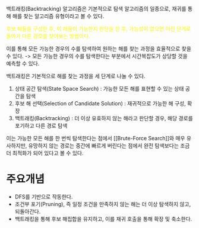 백트래킹(Backtracking) 알고리즘은 기본적으로 탐색 알고리즘의 일종으로, 재귀를 통해 해를 찾는 알고리즘 유형이라고 볼 수 있다. 

<span style="color:rgb(255, 247, 0)">후보 해들을 구성한 후, 이 해들이 가능한지 판단을 한 후, 가능성이 없으면 이전 단계로 돌아가 다른 경로를 찾아보는 방법이다. </span> 

이를 통해 모든 가능한 경우의 수를 탐색하여 원하는 해를 찾는 과정을 효율적으로 찾을 수 있다.
-> 모든 가능한 경우의 수를 탐색한다는 부분에서 시간복잡도가 상당할 것을 예측할 수 있다.

백트래킹은 기본적으로 해를 찾는 과정을 세 단계로 나눌 수 있다.

1. 상태 공간 탐색(State Space Search) : 가능한 모든 해를 표현할 수 있는 상태 공간을 탐색
2. 후보 해 선택(Selection of Candidate Solution) : 재귀적으로 가능한 해 구성, 확장
3. 백트래킹(Backtracking) : 더 이상 유효하지 않는 해라고 판단할 경우, 해당 경로를 포기하고 다른 경로 탐색

이는 가능한 모든 해를 한 번씩 탐색한다는 점에서 [[Brute-Force Search]]와 매우 유사하지만, 유망하지 않는 경로는 중간에 빠르게 버린다는 점에서 완전 탐색보다는 조금 더 최적화가 되어 있다고 볼 수 있다.

# 주요개념

- DFS를 기반으로 작동한다.
- 조건부 포기(Pruning), 즉 일정 조건을 만족하지 않는 해는 더 이상 탐색하지 않고, 되돌아간다.
- 백트래킹을 통해 후보 해집합을 유지하고, 이를 재귀 호출을 통해 확장 및 축소한다.



